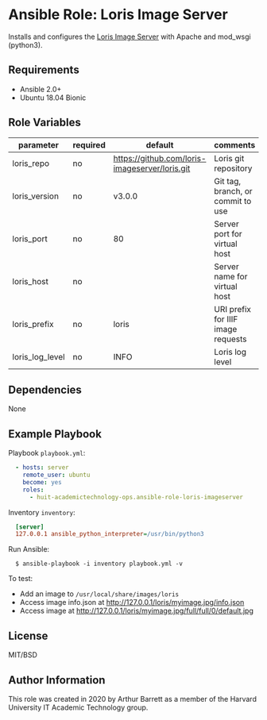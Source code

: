 # Ansible Role: Loris Image Server

Installs and configures the [Loris Image Server](https://github.com/loris-imageserver) with Apache and mod_wsgi (python3).

## Requirements

- Ansible 2.0+
- Ubuntu 18.04 Bionic

## Role Variables

| parameter       | required | default                                        | comments                           |
|-----------------|----------|------------------------------------------------|------------------------------------|
| loris_repo      | no       | https://github.com/loris-imageserver/loris.git | Loris git repository               |
| loris_version   | no       | v3.0.0                                         | Git tag, branch, or commit to use  |
| loris_port      | no       | 80                                             | Server port for virtual host       |
| loris_host      | no       |                                                | Server name for virtual host       |
| loris_prefix    | no       | loris                                          | URI prefix for IIIF image requests |
| loris_log_level | no       | INFO                                           | Loris log level                    |

## Dependencies

None

## Example Playbook

Playbook `playbook.yml`:

```yaml
  - hosts: server
    remote_user: ubuntu
    become: yes
    roles:
      - huit-academictechnology-ops.ansible-role-loris-imageserver
```

Inventory `inventory`:

```ini
  [server]
  127.0.0.1 ansible_python_interpreter=/usr/bin/python3
```

Run Ansible:

```
  $ ansible-playbook -i inventory playbook.yml -v
```

To test:

- Add an image to `/usr/local/share/images/loris` 
- Access image info.json at http://127.0.0.1/loris/myimage.jpg/info.json
- Access image at http://127.0.0.1/loris/myimage.jpg/full/full/0/default.jpg

## License

MIT/BSD

## Author Information

This role was created in 2020 by Arthur Barrett as a member of the Harvard University IT Academic Technology group.
